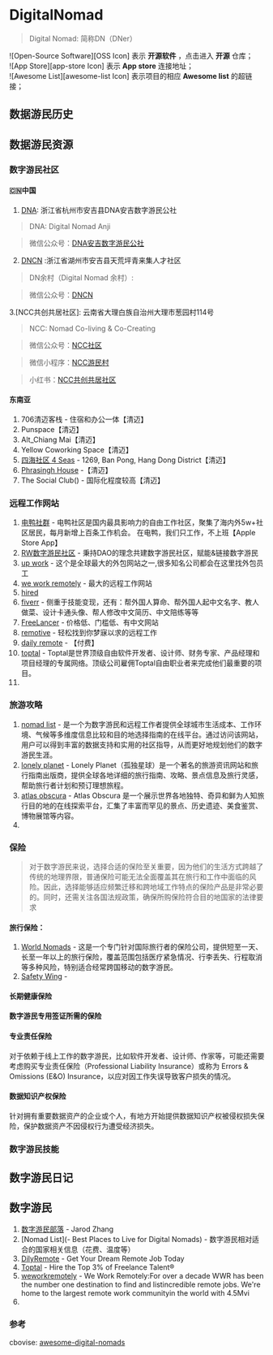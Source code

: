 # DigitalNomad
> Digital Nomad: 简称DN（DNer）

![Open-Source Software][OSS Icon] 表示 **开源软件** ，点击进入 **开源** 仓库；\
![App Store][app-store Icon] 表示 **App store** 连接地址；\
![Awesome List][awesome-list Icon] 表示项目的相应 **Awesome list** 的超链接；

## 数据游民历史
## 数据游民资源
### 数字游民社区
#### 🇨🇳中国
1. [DNA](https://mp.weixin.qq.com/s/k_RKrUhj-huDygMBB20u-g): 浙江省杭州市安吉县DNA安吉数字游民公社
> DNA: Digital Nomad Anji

> 微信公众号：[DNA安吉数字游民公社](https://mp.weixin.qq.com/s/k_RKrUhj-huDygMBB20u-g)
2. [DNCN](https://docs.qq.com/doc/DWXhrZ3d4bUtsakV0) :浙江省湖州市安吉县天荒坪青来集人才社区
> DN余村（Digital Nomad 余村）: 

> 微信公众号：[DNCN](https://docs.qq.com/doc/DWXhrZ3d4bUtsakV0)

3.[NCC共创共居社区]: 云南省大理白族自治州大理市葱园村114号
> NCC: Nomad Co-living & Co-Creating

> 微信公众号：[NCC社区](https://mp.weixin.qq.com/s/KBty2Av38St0i-cU0qvAwQ)

> 微信小程序：[NCC游民村](#小程序://游民村/kzoBksAphQ6v9Pv)

> 小红书：[NCC共创共居社区](http://xhslink.com/MsnbDu)


#### 东南亚
1. 706清迈客栈 - 住宿和办公一体【清迈】
2. Punspace【清迈】
3. Alt_Chiang Mai【清迈】
4. Yellow Coworking Space【清迈】
5. [四海社区 4 Seas](https://www.4seas.io/) - 1269, Ban Pong, Hang Dong District【清迈】
6. [Phrasingh House](https:/www.youtube.com/watch?V=XuXftA59qVk) -【清迈】
7. The Social Club() - 国际化程度较高【清迈】
### 远程工作网站
1. [电鸭社群](https://eleduck.com) - 电鸭社区是国内最具影响力的自由工作社区，聚集了海内外5w+社区居民，每月新增上百条工作机会。 在电鸭，我们只工作，不上班【Apple Store App】
2. [RW数字游民社区](https://NOMADDAO.CLUB) - 秉持DAO的理念共建数字游民社区，赋能&链接数字游民
3. [up work](https://www.upwork.com/) - 这个是全球最大的外包网站之一,很多知名公司都会在这里找外包员工
4.  [we work remotely](https://weworkremotely.com/) - 最大的远程工作网站
3. [hired](https://hired.com/) 
4. [fiverr](https://www.fiverr.com/) - 侧重于技能变现，还有：帮外国人算命、帮外国人起中文名字、教人做菜、设计卡通头像、帮人修改中文简历、中文陪练等等
5. [FreeLancer](http://freelancer.com) - 价格低、门槛低、有中文网站
6. [remotive](https://remotive.com/) - 轻松找到你梦寐以求的远程工作
7. [daily remote](https://dailyremote.com/) - 【付费】
8. [toptal](https://www.toptal.com/) - Toptal是世界顶级自由软件开发者、设计师、财务专家、产品经理和项目经理的专属网络。顶级公司雇佣Toptal自由职业者来完成他们最重要的项目。
9.
### 旅游攻略
1. [nomad list](https://nomadlist.com/) - 是一个为数字游民和远程工作者提供全球城市生活成本、工作环境、气候等多维度信息比较和目的地选择指南的在线平台。通过访问该网站，用户可以得到丰富的数据支持和实用的社区指导，从而更好地规划他们的数字游民生涯。
2. [lonely planet](https://www.lonelyplanet.com/) - Lonely Planet（孤独星球）是一个著名的旅游资讯网站和旅行指南出版商，提供全球各地详细的旅行指南、攻略、景点信息及旅行灵感，帮助旅行者计划和预订理想旅程。
3. [atlas obscura](https://www.atlasobscura.com/) - Atlas Obscura 是一个展示世界各地独特、奇异和鲜为人知旅行目的地的在线探索平台，汇集了丰富而罕见的景点、历史遗迹、美食鉴赏、博物展馆等内容。
4.


### 保险
> 对于数字游民来说，选择合适的保险至关重要，因为他们的生活方式跨越了传统的地理界限，普通保险可能无法全面覆盖其在旅行和工作中面临的风险。因此，选择能够适应频繁迁移和跨地域工作特点的保险产品是非常必要的。同时，还需关注各国法规政策，确保所购保险符合目的地国家的法律要求
#### 旅行保险：
1. [World Nomads]() - 这是一个专门针对国际旅行者的保险公司，提供短至一天、长至一年以上的旅行保险，覆盖范围包括医疗紧急情况、行李丢失、行程取消等多种风险，特别适合经常跨国移动的数字游民。
2. [Safety Wing]() - 
#### 长期健康保险
#### 数字游民专用签证所需的保险
#### 专业责任保险
对于依赖于线上工作的数字游民，比如软件开发者、设计师、作家等，可能还需要考虑购买专业责任保险（Professional Liability Insurance）或称为 Errors & Omissions (E&O) Insurance，以应对因工作失误导致客户损失的情况。
#### 数据知识产权保险
针对拥有重要数据资产的企业或个人，有地方开始提供数据知识产权被侵权损失保险，保护数据资产不因侵权行为遭受经济损失。

### 数字游民技能

## 数字游民日记

## 数字游民
1. [数字游民部落](https://jarodise.com/) - Jarod Zhang
2. [Nomad List](- Best Places to Live for Digital Nomads) - 数字游民相对适合的国家相关信息（花费、温度等）
3. [DilyRemote](https://dailyremote.com/) - Get Your Dream Remote Job Today
4. [Toptal](https://www.toptal.com/) - Hire the Top 3% of Freelance Talent®
5. [weworkremotely](https://weworkremotely.com/) - We Work Remotely:For over a decade WWR has been the number one destination to find and listincredible remote jobs. We're home to the largest remote work communityin the world with 4.5Mvi
6. 








### 参考
cbovise: [awesome-digital-nomads](https://github.com/cbovis/awesome-digital-nomads?tab=readme-ov-file#accommodation)
